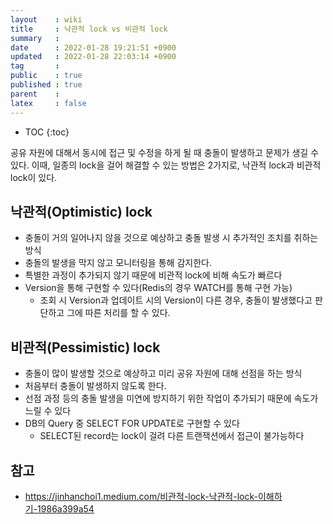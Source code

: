 ```yaml
---
layout    : wiki
title     : 낙관적 lock vs 비관적 lock
summary   : 
date      : 2022-01-28 19:21:51 +0900
updated   : 2022-01-28 22:03:14 +0900
tag       : 
public    : true
published : true
parent    : 
latex     : false
---
```

* TOC
{:toc}

공유 자원에 대해서 동시에 접근 및 수정을 하게 될 때 충돌이 발생하고 문제가 생길 수 있다. 이때, 일종의 lock을 걸어 해결할 수 있는 방법은 2가지로, 낙관적 lock과 비관적 lock이 있다.

## 낙관적(Optimistic) lock
- 충돌이 거의 일어나지 않을 것으로 예상하고 충돌 발생 시 추가적인 조치를 취하는 방식
- 충돌의 발생을 막지 않고 모니터링을 통해 감지한다.
- 특별한 과정이 추가되지 않기 때문에 비관적 lock에 비해 속도가 빠르다
- Version을 통해 구현할 수 있다(Redis의 경우 WATCH를 통해 구현 가능)
	- 조회 시 Version과 업데이트 시의 Version이 다른 경우, 충돌이 발생했다고 판단하고 그에 따른 처리를 할 수 있다.
 

## 비관적(Pessimistic) lock
- 충돌이 많이 발생할 것으로 예상하고 미리 공유 자원에 대해 선점을 하는 방식
- 처음부터 충돌이 발생하지 않도록 한다.
- 선점 과정 등의 충돌 발생을 미연에 방지하기 위한 작업이 추가되기 때문에 속도가 느릴 수 있다
- DB의 Query 중 SELECT FOR UPDATE로 구현할 수 있다
	- SELECT된 record는 lock이 걸려 다른 트랜잭션에서 접근이 불가능하다

## 참고
- <https://jinhanchoi1.medium.com/비관적-lock-낙관적-lock-이해하기-1986a399a54>
